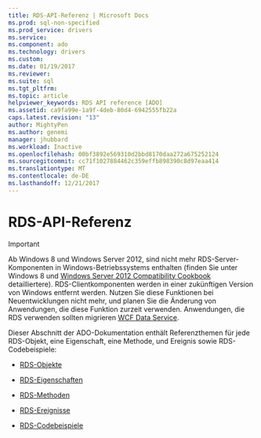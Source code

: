 ```yaml
---
title: RDS-API-Referenz | Microsoft Docs
ms.prod: sql-non-specified
ms.prod_service: drivers
ms.service: 
ms.component: ado
ms.technology: drivers
ms.custom: 
ms.date: 01/19/2017
ms.reviewer: 
ms.suite: sql
ms.tgt_pltfrm: 
ms.topic: article
helpviewer_keywords: RDS API reference [ADO]
ms.assetid: ca9fa99e-1a9f-4deb-80d4-6942555fb22a
caps.latest.revision: "13"
author: MightyPen
ms.author: genemi
manager: jhubbard
ms.workload: Inactive
ms.openlocfilehash: 00bf3892e569310d2bbd8170daa272a675252124
ms.sourcegitcommit: cc71f1027884462c359effb898390c8d97eaa414
ms.translationtype: MT
ms.contentlocale: de-DE
ms.lasthandoff: 12/21/2017
---
```

# <a name="rds-api-reference"></a>RDS-API-Referenz
> [!IMPORTANT]
>  Ab Windows 8 und Windows Server 2012, sind nicht mehr RDS-Server-Komponenten in Windows-Betriebssystems enthalten (finden Sie unter Windows 8 und [Windows Server 2012 Compatibility Cookbook](https://www.microsoft.com/en-us/download/details.aspx?id=27416) detailliertere). RDS-Clientkomponenten werden in einer zukünftigen Version von Windows entfernt werden. Nutzen Sie diese Funktionen bei Neuentwicklungen nicht mehr, und planen Sie die Änderung von Anwendungen, die diese Funktion zurzeit verwenden. Anwendungen, die RDS verwenden sollten migrieren [WCF Data Service](http://go.microsoft.com/fwlink/?LinkId=199565).  
  
 Dieser Abschnitt der ADO-Dokumentation enthält Referenzthemen für jede RDS-Objekt, eine Eigenschaft, eine Methode, und Ereignis sowie RDS-Codebeispiele:  
  
-   [RDS-Objekte](../../../ado/reference/rds-api/rds-objects.md)  
  
-   [RDS-Eigenschaften](../../../ado/reference/rds-api/rds-properties.md)  
  
-   [RDS-Methoden](../../../ado/reference/rds-api/rds-methods.md)  
  
-   [RDS-Ereignisse](../../../ado/reference/rds-api/rds-events.md)  
  
-   [RDS-Codebeispiele](../../../ado/reference/rds-api/rds-code-examples.md)


